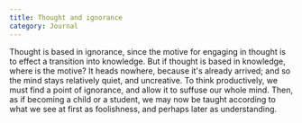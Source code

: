 ```yaml
---
title: Thought and ignorance
category: Journal
---
```


Thought is based in ignorance, since the motive for engaging in thought
is to effect a transition into knowledge.  But if thought is based in
knowledge, where is the motive?  It heads nowhere, because it's already
arrived; and so the mind stays relatively quiet, and uncreative.  To
think productively, we must find a point of ignorance, and allow it to
suffuse our whole mind.  Then, as if becoming a child or a student, we
may now be taught according to what we see at first as foolishness, and
perhaps later as understanding.


